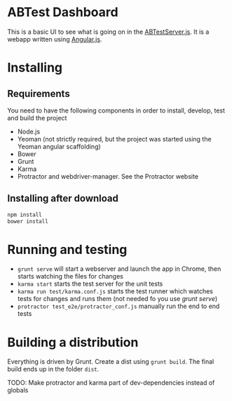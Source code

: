 ABTest Dashboard
================

This is a basic UI to see what is going on in the [ABTestServer.js](https://github.com/aweijnitz/ABTestServer.js).
It is a webapp written using [Angular.js](https://angularjs.org/).


# Installing
## Requirements
You need to have the following components in order to install, develop, test and build the project
- Node.js
- Yeoman (not strictly required, but the project was started using the Yeoman angular scaffolding)
- Bower
- Grunt
- Karma
- Protractor and webdriver-manager. See the Protractor website

## Installing after download
```bash
npm install
bower install
```

# Running and testing
- ```grunt serve``` will start a webserver and launch the app in Chrome, then starts watching the files for changes
- ```karma start``` starts the test server for the unit tests
- ```karma run test/karma.conf.js``` starts the test runner which watches tests for changes and runs them (not needed fo you use *grunt serve*)
- ```protractor test_e2e/protractor_conf.js``` manually run the end to end tests


# Building a distribution
Everything is driven by Grunt. 
Create a dist using ```grunt build```. The final build ends up in the folder ```dist```.


TODO:
Make protractor and karma part of dev-dependencies instead of globals


